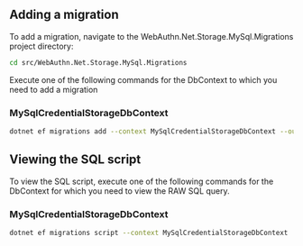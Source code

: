 ﻿## Adding a migration

To add a migration, navigate to the WebAuthn.Net.Storage.MySql.Migrations project directory:

```bash
cd src/WebAuthn.Net.Storage.MySql.Migrations
```

Execute one of the following commands for the DbContext to which you need to add a migration

### MySqlCredentialStorageDbContext

```bash
dotnet ef migrations add --context MySqlCredentialStorageDbContext --output-dir Storage/CredentialStorage/Migrations <MIGRATION_NAME>
```

## Viewing the SQL script

To view the SQL script, execute one of the following commands for the DbContext for which you need to view the RAW SQL query.

### MySqlCredentialStorageDbContext

```bash
dotnet ef migrations script --context MySqlCredentialStorageDbContext
```
